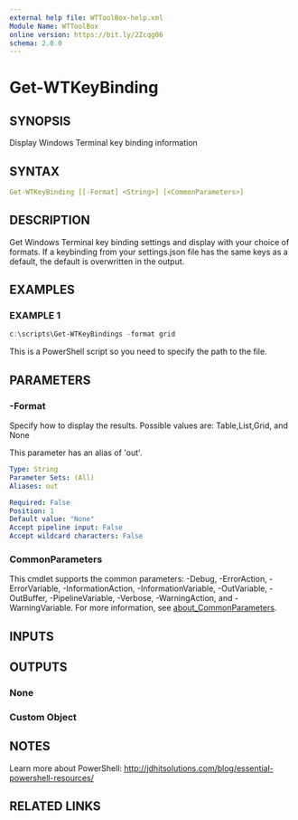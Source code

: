 ```yaml
---
external help file: WTToolBox-help.xml
Module Name: WTToolBox
online version: https://bit.ly/2Zcqg06
schema: 2.0.0
---
```


# Get-WTKeyBinding

## SYNOPSIS
Display Windows Terminal key binding information

## SYNTAX

```yaml
Get-WTKeyBinding [[-Format] <String>] [<CommonParameters>]
```

## DESCRIPTION

Get Windows Terminal key binding settings and display with your choice of formats.
If a keybinding from your settings.json file has the same keys as a default, the
default is overwritten in the output.

## EXAMPLES

### EXAMPLE 1

```powershell
c:\scripts\Get-WTKeyBindings -format grid
```

This is a PowerShell script so you need to specify the path to the file.

## PARAMETERS

### -Format

Specify how to display the results.
Possible values are:  Table,List,Grid, and None

This parameter has an alias of 'out'.

```yaml
Type: String
Parameter Sets: (All)
Aliases: out

Required: False
Position: 1
Default value: "None"
Accept pipeline input: False
Accept wildcard characters: False
```

### CommonParameters

This cmdlet supports the common parameters: -Debug, -ErrorAction, -ErrorVariable, -InformationAction, -InformationVariable, -OutVariable, -OutBuffer, -PipelineVariable, -Verbose, -WarningAction, and -WarningVariable. For more information, see [about_CommonParameters](http://go.microsoft.com/fwlink/?LinkID=113216).

## INPUTS

## OUTPUTS

### None

### Custom Object

## NOTES

Learn more about PowerShell: http://jdhitsolutions.com/blog/essential-powershell-resources/

## RELATED LINKS
